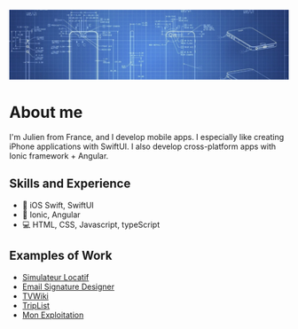 ![Mobile app blueprints](https://github.com/julien-vanh/julien-vanh/blob/2bfb91e682cb343e662d44da6cf8fb64ca52d50a/assets/blueprints.jpeg)

# About me
I'm Julien from France, and I develop mobile apps. 
I especially like creating iPhone applications with SwiftUI. 
I also develop cross-platform apps with Ionic framework + Angular.

## Skills and Experience
* 📱 iOS Swift, SwiftUI
* 📱 Ionic, Angular
* 💻 HTML, CSS, Javascript, typeScript

## Examples of Work
* [Simulateur Locatif](https://www.simulateur-locatif.fr/)
* [Email Signature Designer](https://apps.apple.com/us/app/email-signature-designer/id1549588213)
* [TVWiki](https://github.com/julien-vanh/julien-vanh/blob/377fa01f58bdc98873e7f83ffdb7b1a00e883287/tvwiki.md)
* [TripList](https://github.com/julien-vanh/julien-vanh/blob/377fa01f58bdc98873e7f83ffdb7b1a00e883287/triplist.md)
* [Mon Exploitation](https://github.com/julien-vanh/julien-vanh/blob/377fa01f58bdc98873e7f83ffdb7b1a00e883287/visio.md)
